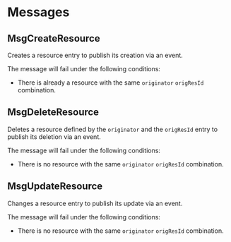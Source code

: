 <!--
 Copyright (c) 2022-2023 - for information on the respective copyright owner
 see the NOTICE file and/or the repository at
 https://github.com/catenax-ng/product-esc-backbone-code

 SPDX-License-Identifier: Apache-2.0
-->
<!--
order: 3
-->

# Messages

## MsgCreateResource

Creates a resource entry to publish its creation via an event.

The message will fail under the following conditions:

- There is already a resource with the same `originator` `origResId` combination.

## MsgDeleteResource

Deletes a resource defined by the `originator` and the `origResId` entry to publish its deletion via an event.

The message will fail under the following conditions:

- There is no resource with the same `originator` `origResId` combination.

## MsgUpdateResource

Changes a resource entry to publish its update via an event.

The message will fail under the following conditions:

- There is no resource with the same `originator` `origResId` combination.